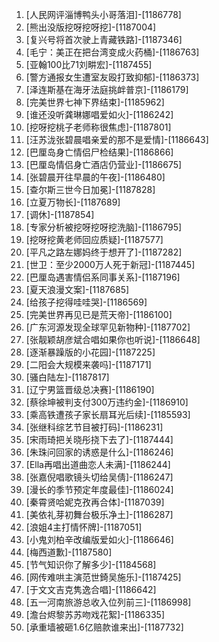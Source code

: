 
1. [人民网评淄博鸭头小哥落泪]-[1186778]
1. [熊出没版挖呀挖呀挖]-[1187004]
1. [复兴号将首次驶上青藏铁路]-[1187346]
1. [毛宁：美正在把台湾变成火药桶]-[1186763]
1. [亚翰100比71刘畊宏]-[1187455]
1. [警方通报女生遭室友殴打致抑郁]-[1186373]
1. [泽连斯基在海牙法庭挑衅普京]-[1186179]
1. [完美世界七神下界结束]-[1185962]
1. [谁还没听龚琳娜唱爱如火]-[1186242]
1. [挖呀挖桃子老师称很焦虑]-[1187801]
1. [汪苏泷张碧晨唱亲爱的那不是爱情]-[1186643]
1. [巴厘岛身亡情侣尸检结果]-[1186866]
1. [巴厘岛情侣身亡酒店仍营业]-[1186675]
1. [张碧晨开往早晨的午夜]-[1186480]
1. [查尔斯三世今日加冕]-[1187828]
1. [立夏万物长]-[1187689]
1. [调休]-[1187854]
1. [专家分析被挖呀挖呀挖洗脑]-[1186795]
1. [挖呀挖黄老师回应质疑]-[1187577]
1. [平凡之路左娜妈终于想开了]-[1187282]
1. [世卫：至少2000万人死于新冠]-[1187445]
1. [巴厘岛遇害情侣系同事关系]-[1187196]
1. [夏天浪漫文案]-[1187685]
1. [给孩子挖得哇哇哭]-[1186569]
1. [完美世界再见已是荒天帝]-[1186100]
1. [广东河源发现全球罕见新物种]-[1187702]
1. [张靓颖胡彦斌合唱如果你也听说]-[1186648]
1. [逐渐暴躁版的小花园]-[1187225]
1. [二阳会大规模来袭吗]-[1187171]
1. [骚白陆左]-[1187817]
1. [辽宁男篮晋级总决赛]-[1186190]
1. [蔡徐坤被判支付300万违约金]-[1186910]
1. [乘高铁遭孩子家长扇耳光后续]-[1185593]
1. [张继科综艺节目被打码]-[1186231]
1. [宋雨琦把关晓彤挠下去了]-[1187444]
1. [朱珠问回家的诱惑是什么]-[1186246]
1. [Ella再唱出道曲恋人未满]-[1186244]
1. [张嘉倪唱歌镜头切给吴倩]-[1186247]
1. [漫长的季节预定年度最佳]-[1186024]
1. [秦霄贤哈妮克孜再合体]-[1187039]
1. [美依礼芽初舞台极乐净土]-[1186287]
1. [浪姐4主打情怀牌]-[1187051]
1. [小鬼刘柏辛改编版爱如火]-[1186646]
1. [梅西道歉]-[1187580]
1. [节气知识你了解多少]-[1184568]
1. [网传难哄主演范世錡吴施乐]-[1187425]
1. [于文文吉克隽逸合唱]-[1186642]
1. [五一河南旅游总收入位列前三]-[1186998]
1. [澹台烬黎苏苏吻戏花絮]-[1186335]
1. [承重墙被砸1.6亿赔款谁来出]-[1187732]